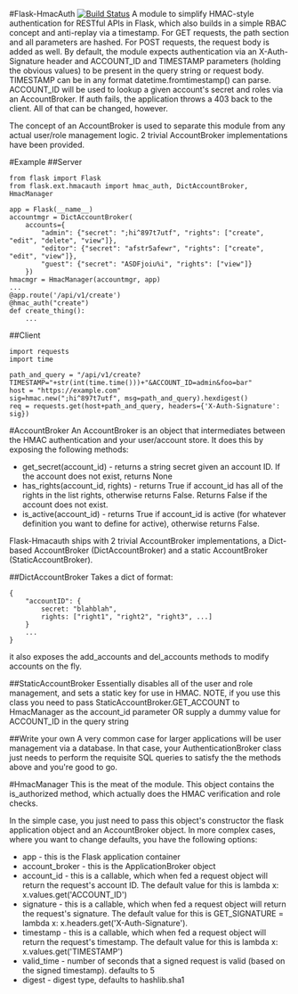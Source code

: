 #Flask-HmacAuth
[![Build Status](https://travis-ci.org/Phillipmartin/flask-hmacauth.svg?branch=master)](https://travis-ci.org/Phillipmartin/flask-hmacauth)
A module to simplify HMAC-style authentication for RESTful APIs in Flask, which also builds in a simple RBAC concept and anti-replay via a timestamp.  For GET requests, the path section and all parameters are hashed.  For POST requests, the request body is added as well.  By default, the module expects authentication via an X-Auth-Signature header and ACCOUNT_ID and TIMESTAMP parameters (holding the obvious values) to be present in the query string or request body.  TIMESTAMP can be in any format datetime.fromtimestamp() can parse.  ACCOUNT_ID will be used to lookup a given account's secret and roles via an AccountBroker.  If auth fails, the application throws a 403 back to the client.  All of that can be changed, however.

The concept of an AccountBroker is used to separate this module from any actual user/role management logic.  2 trivial AccountBroker implementations have been provided.

#Example
##Server

    from flask import Flask
    from flask.ext.hmacauth import hmac_auth, DictAccountBroker, HmacManager

    app = Flask(__name__)
    accountmgr = DictAccountBroker(
        accounts={
            "admin": {"secret": ";hi^897t7utf", "rights": ["create", "edit", "delete", "view"]},
            "editor": {"secret": "afstr5afewr", "rights": ["create", "edit", "view"]},
            "guest": {"secret": "ASDFjoiu%i", "rights": ["view"]}
        })
    hmacmgr = HmacManager(accountmgr, app)
    ...
    @app.route('/api/v1/create')
    @hmac_auth("create")
    def create_thing():
        ...

##Client

    import requests
    import time

    path_and_query = "/api/v1/create?TIMESTAMP="+str(int(time.time()))+"&ACCOUNT_ID=admin&foo=bar"
    host = "https://example.com"
    sig=hmac.new(";hi^897t7utf", msg=path_and_query).hexdigest()
    req = requests.get(host+path_and_query, headers={'X-Auth-Signature': sig})

#AccountBroker
An AccountBroker is an object that intermediates between the HMAC authentication and your user/account store.  It does this by exposing the following methods:

   * get_secret(account_id) - returns a string secret given an account ID.  If the account does not exist, returns None
   * has_rights(account_id, rights) - returns True if account_id has all of the rights in the list rights, otherwise returns False.  Returns False if the account does not exist.
   * is_active(account_id) - returns True if account_id is active (for whatever definition you want to define for active), otherwise returns False.

Flask-Hmacauth ships with 2 trivial AccountBroker implementations, a Dict-based AccountBroker (DictAccountBroker) and a static AccountBroker (StaticAccountBroker).

##DictAccountBroker
Takes a dict of format:

    {
        "accountID": {
            secret: "blahblah",
            rights: ["right1", "right2", "right3", ...]
        }
        ...
    }

it also exposes the add_accounts and del_accounts methods to modify accounts on the fly.

##StaticAccountBroker
Essentially disables all of the user and role management, and sets a static key for use in HMAC.  NOTE, if you use this class you need to pass StaticAccountBroker.GET_ACCOUNT to HmacManager as the account_id parameter OR supply a dummy value for ACCOUNT_ID in the query string

##Write your own
A very common case for larger applications will be user management via a database.  In that case, your AuthenticationBroker class just needs to perform the requisite SQL queries to satisfy the the methods above and you're good to go.

#HmacManager
This is the meat of the module.  This object contains the is_authorized method, which actually does the HMAC verification and role checks.

In the simple case, you just need to pass this object's constructor the flask application object and an AccountBroker object.  In more complex cases, where you want to change defaults, you have the following options:

   * app - this is the Flask application container
   * account_broker - this is the ApplicationBroker object
   * account_id - this is a callable, which when fed a request object will return the request's account ID.  The default value for this is lambda x: x.values.get('ACCOUNT_ID')
   * signature - this is a callable, which when fed a request object will return the request's signature.  The default value for this is GET_SIGNATURE = lambda x: x.headers.get('X-Auth-Signature').
   * timestamp - this is a callable, which when fed a request object will return the request's timestamp.  The default value for this is lambda x: x.values.get('TIMESTAMP')
   * valid_time - number of seconds that a signed request is valid (based on the signed timestamp).  defaults to 5
   * digest - digest type, defaults to hashlib.sha1

